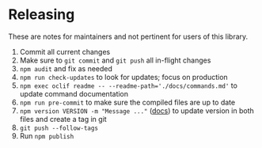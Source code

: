 # Releasing

These are notes for maintainers and not pertinent for users of this library.

1. Commit all current changes
2. Make sure to `git commit` and `git push` all in-flight changes
3. `npm audit` and fix as needed
4. `npm run check-updates` to look for updates; focus on production
5. `npm exec oclif readme -- --readme-path='./docs/commands.md'` to update command documentation
5. `npm run pre-commit` to make sure the compiled files are up to date
6. `npm version VERSION -m "Message ..."` ([docs](https://docs.npmjs.com/cli/v10/commands/npm-version)) to update version in both files and create a tag in git
7. `git push --follow-tags`
8. Run `npm publish`